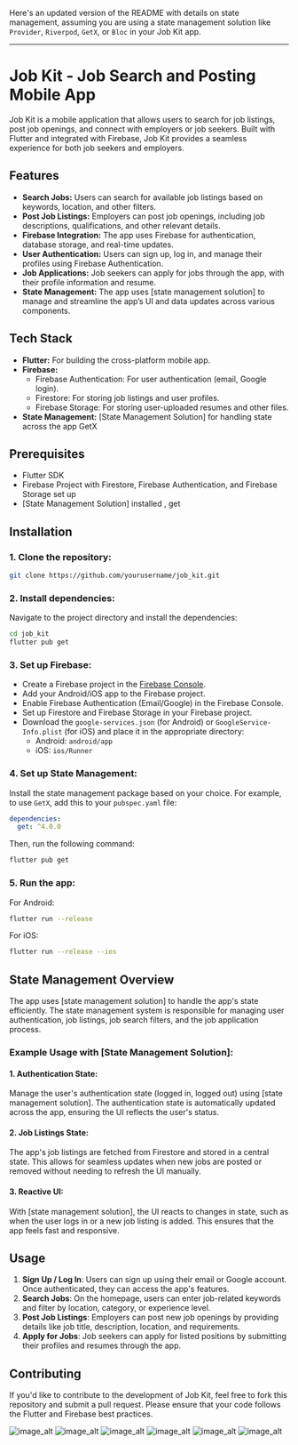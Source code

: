 Here's an updated version of the README with details on state management, assuming you are using a state management solution like `Provider`, `Riverpod`, `GetX`, or `Bloc` in your Job Kit app.

---

# Job Kit - Job Search and Posting Mobile App

Job Kit is a mobile application that allows users to search for job listings, post job openings, and connect with employers or job seekers. Built with Flutter and integrated with Firebase, Job Kit provides a seamless experience for both job seekers and employers.

## Features

- **Search Jobs:** Users can search for available job listings based on keywords, location, and other filters.
- **Post Job Listings:** Employers can post job openings, including job descriptions, qualifications, and other relevant details.
- **Firebase Integration:** The app uses Firebase for authentication, database storage, and real-time updates.
- **User Authentication:** Users can sign up, log in, and manage their profiles using Firebase Authentication.
- **Job Applications:** Job seekers can apply for jobs through the app, with their profile information and resume.
- **State Management:** The app uses [state management solution] to manage and streamline the app’s UI and data updates across various components.

## Tech Stack

- **Flutter:** For building the cross-platform mobile app.
- **Firebase:**
  - Firebase Authentication: For user authentication (email, Google login).
  - Firestore: For storing job listings and user profiles.
  - Firebase Storage: For storing user-uploaded resumes and other files.
- **State Management:** [State Management Solution] for handling state across the app GetX

## Prerequisites

- Flutter SDK
- Firebase Project with Firestore, Firebase Authentication, and Firebase Storage set up
- [State Management Solution] installed , get

## Installation

### 1. Clone the repository:

```bash
git clone https://github.com/yourusername/job_kit.git
```

### 2. Install dependencies:

Navigate to the project directory and install the dependencies:

```bash
cd job_kit
flutter pub get
```

### 3. Set up Firebase:

- Create a Firebase project in the [Firebase Console](https://console.firebase.google.com/).
- Add your Android/iOS app to the Firebase project.
- Enable Firebase Authentication (Email/Google) in the Firebase Console.
- Set up Firestore and Firebase Storage in your Firebase project.
- Download the `google-services.json` (for Android) or `GoogleService-Info.plist` (for iOS) and place it in the appropriate directory:
  - Android: `android/app`
  - iOS: `ios/Runner`

### 4. Set up State Management:

Install the state management package based on your choice. For example, to use `GetX`, add this to your `pubspec.yaml` file:

```yaml
dependencies:
  get: ^4.0.0
```

Then, run the following command:

```bash
flutter pub get
```

### 5. Run the app:

For Android:

```bash
flutter run --release
```

For iOS:

```bash
flutter run --release --ios
```

## State Management Overview

The app uses [state management solution] to handle the app's state efficiently. The state management system is responsible for managing user authentication, job listings, job search filters, and the job application process.

### Example Usage with [State Management Solution]:

#### 1. **Authentication State:**
Manage the user's authentication state (logged in, logged out) using [state management solution]. The authentication state is automatically updated across the app, ensuring the UI reflects the user's status.

#### 2. **Job Listings State:**
The app's job listings are fetched from Firestore and stored in a central state. This allows for seamless updates when new jobs are posted or removed without needing to refresh the UI manually.

#### 3. **Reactive UI:**
With [state management solution], the UI reacts to changes in state, such as when the user logs in or a new job listing is added. This ensures that the app feels fast and responsive.

## Usage

1. **Sign Up / Log In**: Users can sign up using their email or Google account. Once authenticated, they can access the app's features.
2. **Search Jobs**: On the homepage, users can enter job-related keywords and filter by location, category, or experience level.
3. **Post Job Listings**: Employers can post new job openings by providing details like job title, description, location, and requirements.
4. **Apply for Jobs**: Job seekers can apply for listed positions by submitting their profiles and resumes through the app.

## Contributing

If you'd like to contribute to the development of Job Kit, feel free to fork this repository and submit a pull request. Please ensure that your code follows the Flutter and Firebase best practices.

![image_alt](https://github.com/JakobG5/Job-kit/blob/main/Forgot%20Password%20(4).jpg?raw=true)
![image_alt](https://github.com/JakobG5/Job-kit/blob/main/Job%20Details%202.jpg?raw=true)
![image_alt](https://github.com/JakobG5/Job-kit/blob/main/Log%20in.jpg?raw=true)
![image_alt](https://github.com/JakobG5/Job-kit/blob/main/Register.jpg?raw=true)
![image_alt](https://github.com/JakobG5/Job-kit/blob/main/Set%20B4%20-%20Get%20Started.jpg?raw=true)
![image_alt](https://github.com/JakobG5/Job-kit/blob/main/Start%20(1).jpg?raw=true)
